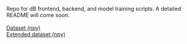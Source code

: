 Repo for dB frontend, backend, and model training scripts. A detailed README will come soon. 
</br>
</br>
[Dataset (npy)](https://drive.google.com/file/d/1kGfQQjby67dtGIQMo-wSDtpW6_UER087/view?usp=sharing)
</br>
[Extended dataset (npy)](https://drive.google.com/file/d/1pzUYeLC4PUQh98E98-LWwRyechLQsWNt/view?usp=sharing)